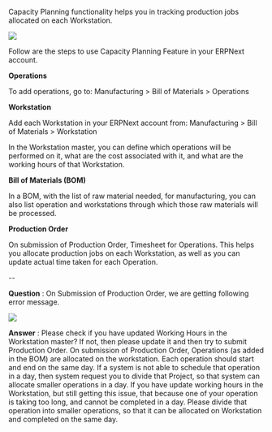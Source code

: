 Capacity Planning functionality helps you in tracking production jobs allocated on each Workstation.

![](https://docs.erpnext.com/files/Screen%20Shot%202017-01-30%20at%208.06.24%20PM.png)

Follow are the steps to use Capacity Planning Feature in your ERPNext account.

**Operations**

To add operations, go to: Manufacturing > Bill of Materials > Operations

**Workstation**

Add each Workstation in your ERPNext account from: Manufacturing > Bill of Materials > Workstation

In the Workstation master, you can define which operations will be performed on it, what are the cost associated with it, and what are the working hours of that Workstation.

**Bill of Materials (BOM)**

In a BOM, with the list of raw material needed, for manufacturing, you can also list operation and workstations through which those raw materials will be processed.

**Production Order**

On submission of Production Order, Timesheet for Operations. This helps you allocate production jobs on each Workstation, as well as you can update actual time taken for each Operation.

\--

**Question** : On Submission of Production Order, we are getting following error message.

![](https://docs.erpnext.com/files/Screen%20Shot%202017-01-30%20at%208.12.40%20PM.png)

**Answer** : Please check if you have updated Working Hours in the Workstation master? If not, then please update it and then try to submit Production Order. On submission of Production Order, Operations (as added in the BOM) are allocated on the workstation. Each operation should start and end on the same day. If a system is not able to schedule that operation in a day, then system request you to divide that Project, so that system can allocate smaller operations in a day. If you have update working hours in the Workstation, but still getting this issue, that because one of your operation is taking too long, and cannot be completed in a day. Please divide that operation into smaller operations, so that it can be allocated on Workstation and completed on the same day.